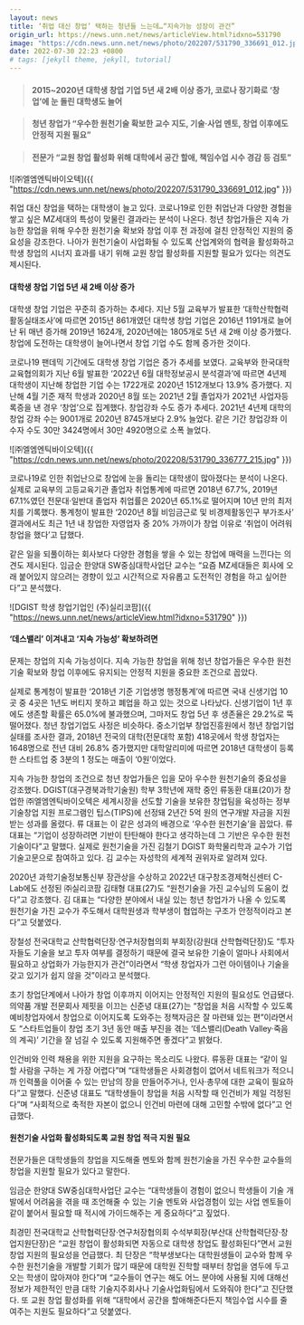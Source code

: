 ```yaml
---
layout: news
title: ‘취업 대신 창업’ 택하는 청년들 느는데…“지속가능 성장이 관건”
origin_url: https://news.unn.net/news/articleView.html?idxno=531790
image: "https://cdn.news.unn.net/news/photo/202207/531790_336691_012.jpg"
date: 2022-07-30 22:23 +0800
# tags: [jekyll theme, jekyll, tutorial]
---
```


> #### 2015~2020년 대학생 창업 기업 5년 새 2배 이상 증가, 코로나 장기화로 ‘창업’에 눈 돌린 대학생도 늘어

> #### 청년 창업가 “우수한 원천기술 확보한 교수 지도, 기술·사업 멘토, 창업 이후에도 안정적 지원 필요”

> #### 전문가 “교원 창업 활성화 위해 대학에서 공간 할애, 책임수업 시수 경감 등 검토”

![㈜엘엠엔틱바이오텍]({{ "https://cdn.news.unn.net/news/photo/202207/531790_336691_012.jpg" }})

취업 대신 창업을 택하는 대학생이 늘고 있다. 코로나19로 인한 취업난과 다양한 경험을 쌓고 싶은 MZ세대의 특성이 맞물린 결과라는 분석이 나온다. 청년 창업가들은 지속 가능한 창업을 위해 우수한 원천기술 확보와 창업 이후 전 과정에 걸친 안정적인 지원의 중요성을 강조한다. 나아가 원천기술이 사업화될 수 있도록 산업계와의 협력을 활성화하고 학생 창업의 시너지 효과를 내기 위해 교원 창업 활성화를 지원할 필요가 있다는 의견도 제시된다.

#### 대학생 창업 기업 5년 새 2배 이상 증가
대학생 창업 기업은 꾸준히 증가하는 추세다. 지난 5월 교육부가 발표한 ‘대학산학협력활동실태조사’에 따르면 2015년 861개였던 대학생 창업 기업은 2016년 1191개로 늘어난 뒤 매년 증가해 2019년 1624개, 2020년에는 1805개로 5년 새 2배 이상 증가했다. 창업에 도전하는 대학생이 늘어나면서 창업 기업 수도 함께 증가한 것이다.

코로나19 팬데믹 기간에도 대학생 창업 기업은 증가 추세를 보였다. 교육부와 한국대학교육협의회가 지난 6월 발표한 ‘2022년 6월 대학정보공시 분석결과’에 따르면 4년제 대학생이 지난해 창업한 기업 수는 1722개로 2020년 1512개보다 13.9% 증가했다. 지난해 4월 기준 재적 학생과 2020년 8월 또는 2021년 2월 졸업자가 2021년 사업자등록증을 낸 경우 ‘창업’으로 집계했다. 창업강좌 수도 증가 추세다. 2021년 4년제 대학의 창업 강좌 수는 9001개로 2020년 8745개보다 2.9% 늘었다. 같은 기간 창업강좌 이수자 수도 30만 3424명에서 30만 4920명으로 소폭 늘었다.

![㈜엘엠엔틱바이오텍]({{ "https://cdn.news.unn.net/news/photo/202208/531790_336777_215.jpg" }})

코로나19로 인한 취업난으로 창업에 눈을 돌리는 대학생이 많아졌다는 분석이 나온다. 실제로 교육부의 고등교육기관 졸업자 취업통계에 따르면 2018년 67.7%, 2019년 67.1%였던 전문대·일반대 졸업자 취업률은 2020년 65.1%로 떨어지며 10년 만의 최저치를 기록했다. 통계청이 발표한 ‘2020년 8월 비임금근로 및 비경제활동인구 부가조사’ 결과에서도 최근 1년 내 창업한 자영업자 중 20% 가까이가 창업 이유로 ‘취업이 어려워 창업을 했다’고 답했다.

같은 일을 되풀이하는 회사보다 다양한 경험을 쌓을 수 있는 창업에 매력을 느낀다는 의견도 제시된다. 임금순 한양대 SW중심대학사업단 교수는 “요즘 MZ세대들은 회사에 오래 붙어있지 않으려는 경향이 있고 시간적으로 자유롭고 도전적인 경험을 하고 싶어한다”고 분석했다.

![DGIST 학생 창업기업인 (주)실리코팜]({{ "https://news.unn.net/news/articleView.html?idxno=531790" }})

#### ‘데스밸리’ 이겨내고 ‘지속 가능성’ 확보하려면
문제는 창업의 지속 가능성이다. 지속 가능한 창업을 위해 청년 창업가들은 우수한 원천기술 확보와 창업 이후에도 유지되는 안정적 지원을 중요한 조건으로 꼽았다.

실제로 통계청이 발표한 ‘2018년 기준 기업생명 행정통계’에 따르면 국내 신생기업 10곳 중 4곳은 1년도 버티지 못하고 폐업을 하고 있는 것으로 나타났다. 신생기업이 1년 후에도 생존할 확률은 65.0%에 불과했으며, 그마저도 창업 5년 후 생존율은 29.2%로 뚝 떨어졌다. 청년 창업기업도 사정은 비슷하다. 중소기업부 창업진흥원에서 청년 창업기업 실태를 조사한 결과, 2018년 전국의 대학(전문대학 포함) 418곳에서 학생 창업자는 1648명으로 전년 대비 26.8% 증가했지만 대학알리미에 따르면 2018년 대학생이 등록한 스타트업 중 3분의 1 정도는 매출이 ‘0원’이었다. 

지속 가능한 창업의 조건으로 청년 창업가들은 입을 모아 우수한 원천기술의 중요성을 강조했다. DGIST(대구경북과학기술원) 학부 3학년에 재학 중인 류동환 대표(20)가 창업한 ㈜엘엠엔틱바이오텍은 세계시장을 선도할 기술을 보유한 창업팀을 육성하는 정부 기술창업 지원 프로그램인 팁스(TIPS)에 선정돼 2년간 5억 원의 연구개발 자금을 지원받는 성과를 올렸다. 류 대표는 이 같은 성과의 배경으로 ‘우수한 원천기술’을 꼽았다. 류 대표는 “기업이 성장하려면 기반이 탄탄해야 한다고 생각하는데 그 기반은 우수한 원천기술이다”고 말했다. 실제로 원천기술을 가진 김철기 DGIST 화학물리학과 교수가 기업 기술고문으로 참여하고 있다. 김 교수는 자성학의 세계적 권위자로 알려져 있다.

2020년 과학기술정보통신부 장관상을 수상하고 2022년 대구창조경제혁신센터 C-Lab에도 선정된 ㈜실리코팜 김태형 대표(27)도 “원천기술을 가진 교수님의 도움이 컸다”고 강조했다. 김 대표는 “다양한 분야에서 내실 있는 청년 창업가가 나올 수 있도록 원천기술 가진 교수가 주도해서 대학원생과 학부생이 협업하는 구조가 안정적이라고 본다”고 덧붙였다.

장철성 전국대학교 산학협력단장·연구처장협의회 부회장(강원대 산학협력단장)도 “투자자들도 기술을 보고 투자 여부를 결정하기 때문에 결국 보유한 기술이 얼마나 사회에서 필요하고 상업화가 가능한지가 관건”이라면서 “학생 창업자가 그런 아이템이나 기술을 갖고 있기가 쉽지 않을 것”이라고 분석했다.

초기 창업단계에서 나아가 창업 이후까지 이어지는 안정적인 지원의 필요성도 언급됐다. 의약품 개발 전문회사 제핏을 이끄는 신준녕 대표(27)는 “창업을 처음 시작할 수 있도록 예비창업자에서 창업으로 이어지도록 도와주는 정책자금은 잘 마련돼 있는 편”이라면서도 “스타트업들이 창업 초기 3년 동안 매출 부진을 겪는 ‘데스밸리(Death Valley·죽음의 계곡)’ 기간을 잘 넘길 수 있도록 지원해주면 좋겠다”고 밝혔다.

인건비와 인력 채용을 위한 지원을 요구하는 목소리도 나왔다. 류동환 대표는 “같이 일할 사람을 구하는 게 가장 어렵다”며 “대학생들은 사회경험이 없어서 네트워크가 적으니까 인력풀을 이어줄 수 있는 만남의 장을 만들어주거나, 인사‧총무에 대한 교육이 필요하다”고 말했다. 신준녕 대표도 “대학생들이 창업을 처음 시작할 때 인건비가 제일 걱정된다”며 “사회적으로 축적한 자본이 없으니 인건비 마련에 대해 고민할 수밖에 없다”고 언급했다.

#### 원천기술 사업화 활성화되도록 교원 창업 적극 지원 필요
전문가들은 대학생들의 창업을 지도해줄 멘토와 함께 원천기술을 가진 우수한 교수들의 창업을 지원할 필요가 있다고 말한다.  

임금순 한양대 SW중심대학사업단 교수는 “대학생들이 경험이 없으니 학생들이 기술 개발에서 어려움을 겪을 때 조언해줄 수 있는 기술 멘토와 사업경험이 있는 사업 멘토들이 같이 붙어서 필요할 때 적시에 가이드해주는 게 중요하다”고 짚었다.

최경민 전국대학교 산학협력단장·연구처장협의회 수석부회장(부산대 산학협력단장‧창업지원단장)은 “교원 창업이 활성화되면 자동으로 대학생 창업도 활성화된다”면서 교원 창업 지원의 필요성을 언급했다. 최 단장은 “학부생보다는 대학원생들이 교수와 함께 우수한 원천기술을 개발할 기회가 많기 때문에 대학원 진학할 때부터 창업을 염두에 두고 오는 학생이 많아져야 한다”며 “교수들이 연구는 해도 어느 분야에 사용될 지에 대해선 정보가 제한적인 만큼 대학 기술지주회사나 기술사업화팀에서 도와줘야 한다”고 진단했다. 또 교원 창업 활성화를 위해 “대학에서 공간을 할애해준다든지 책임수업 시수를 줄여주는 지원도 필요하다”고 덧붙였다.